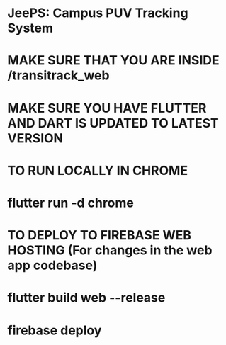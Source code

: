 # JeePS: Campus PUV Tracking System

# MAKE SURE THAT YOU ARE INSIDE /transitrack_web
# MAKE SURE YOU HAVE FLUTTER AND DART IS UPDATED TO LATEST VERSION

# TO RUN LOCALLY IN CHROME
# flutter run -d chrome

# TO DEPLOY TO FIREBASE WEB HOSTING (For changes in the web app codebase)
# flutter build web --release
# firebase deploy
